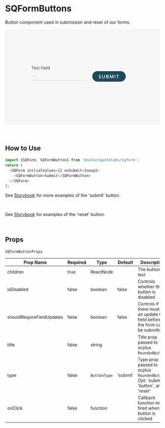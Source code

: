 # SQFormButtons

Button component used in submission and reset of our forms.
<br />

![SQForm Button Example](../../../images/SQFormButtonExample.png)

<br />

## How to Use

```js
import {SQForm, SQFormButton} from '@selectquotelabs/sqform';
return (
  <SQForm initialValues={} onSubmit={noop}>
    <SQFormButton>Submit</SQFormButton>
  </SQForm>
);
```

See [Storybook](https://master--5f4431386ea00a00220d495c.chromatic.com/?path=/story/components-sqformbutton--default) for more examples of the 'submit' button.

<br />

See [Storybook](https://master--5f4431386ea00a00220d495c.chromatic.com/?path=/story/components-sqformresetbuttonwithconfirmation--default) for examples of the 'reset' button.

<br />

## Props

`SQFormButtonProps`

| Prop Name                 | Required | Type         | Default  | Description                                                                      |
| ------------------------- | -------- | ------------ | -------- | -------------------------------------------------------------------------------- |
| children                  | true     | ReactNode    |          | The button's text                                                                |
| isDisabled                | false    | boolean      | false    | Controls whether the button is disabled                                          |
| shouldRequireFieldUpdates | false    | boolean      | false    | Controls if there must be an update to a field before the form can be submitted  |
| title                     | false    | string       |          | Title prop passed to scplus `RoundedButton`                                      |
| type                      | false    | `ButtonType` | 'submit' | Type prop passed to scplus `RoundedButton`. Opt: 'submit', 'button', and 'reset' |
| onClick                   | false    | function     |          | Callback function to be fired when button is clicked                             |
